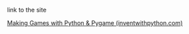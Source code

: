 link to the site

[Making Games with Python & Pygame (inventwithpython.com)](http://inventwithpython.com/pygame/)

